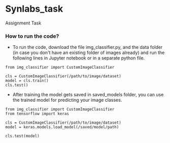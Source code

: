 # Synlabs_task
 Assignment Task
 
### How to run the code?
 - To run the code, download the file img_classifier.py, and the data folder (in case you don't have an existing folder of images already) and run the following lines in Jupyter notebook or in a separate python file.
 
```
from img_classifier import CustomImageClassifier

cls = CustomImageClassifier(/path/to/image/dataset)
model = cls.train()
cls.test()
```
 - After training the model gets saved in saved_models folder, you can use the trained model for predicting your image classes.

```
from img_classifier import CustomImageClassifier
from tensorflow import keras

cls = CustomImageClassifier(/path/to/image/dataset)
model = keras.models.load_model(/saved/model/path)

cls.test(model)
```
